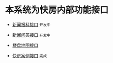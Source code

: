 
# 本系统为快房内部功能接口


+ [新闻报料接口](/doc//news/README.md)   `开发中`
+ [新闻问答接口](/doc//ask/README.md)     `开发中`

+ [楼盘地图接口](/doc//map/README.md)  


+ [快房案例接口](/doc/case/README.md)  `完成`
